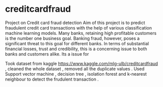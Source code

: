 # creditcardfraud
Project on Credit card fraud detection
Aim of this project is to predict fraudulent credit card transactions with the help of various classification machine learning models.
Many banks, retaining high profitable customers is the number one business goal. Banking fraud, however, poses a significant threat to this goal for different banks. In terms of substantial financial losses, trust and credibility, this is a concerning issue to both banks and customers alike. Its a issue for 

Took dataset from kaggle https://www.kaggle.com/mlg-ulb/creditcardfraud , cleaned the whole dataset , removed all the duplicate values .
Used Support vector machine , decision tree , isolation forest and k-nearest neighbour to detect the frudulent transaction . 
